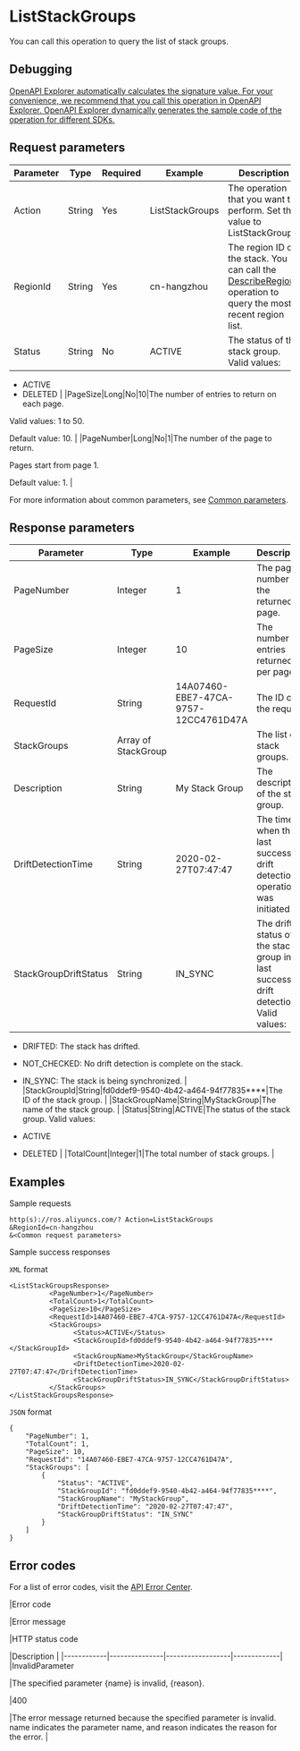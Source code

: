 # ListStackGroups

You can call this operation to query the list of stack groups.

## Debugging

[OpenAPI Explorer automatically calculates the signature value. For your convenience, we recommend that you call this operation in OpenAPI Explorer. OpenAPI Explorer dynamically generates the sample code of the operation for different SDKs.](https://api.aliyun.com/#product=ROS&api=ListStackGroups&type=RPC&version=2019-09-10)

## Request parameters

|Parameter|Type|Required|Example|Description|
|---------|----|--------|-------|-----------|
|Action|String|Yes|ListStackGroups|The operation that you want to perform. Set the value to ListStackGroups. |
|RegionId|String|Yes|cn-hangzhou|The region ID of the stack. You can call the [DescribeRegions](~~131035~~) operation to query the most recent region list. |
|Status|String|No|ACTIVE|The status of the stack group. Valid values:

 -   ACTIVE
-   DELETED |
|PageSize|Long|No|10|The number of entries to return on each page.

 Valid values: 1 to 50.

 Default value: 10. |
|PageNumber|Long|No|1|The number of the page to return.

 Pages start from page 1.

 Default value: 1. |

For more information about common parameters, see [Common parameters](~~131957~~).

## Response parameters

|Parameter|Type|Example|Description|
|---------|----|-------|-----------|
|PageNumber|Integer|1|The page number of the returned page. |
|PageSize|Integer|10|The number of entries returned per page. |
|RequestId|String|14A07460-EBE7-47CA-9757-12CC4761D47A|The ID of the request. |
|StackGroups|Array of StackGroup| |The list of stack groups. |
|Description|String|My Stack Group|The description of the stack group. |
|DriftDetectionTime|String|2020-02-27T07:47:47|The time when the last successful drift detection operation was initiated. |
|StackGroupDriftStatus|String|IN\_SYNC|The drift status of the stack group in the last successful drift detection. Valid values:

 -   DRIFTED: The stack has drifted.
-   NOT\_CHECKED: No drift detection is complete on the stack.
-   IN\_SYNC: The stack is being synchronized. |
|StackGroupId|String|fd0ddef9-9540-4b42-a464-94f77835\*\*\*\*|The ID of the stack group. |
|StackGroupName|String|MyStackGroup|The name of the stack group. |
|Status|String|ACTIVE|The status of the stack group. Valid values:

 -   ACTIVE
-   DELETED |
|TotalCount|Integer|1|The total number of stack groups. |

## Examples

Sample requests

```
http(s)://ros.aliyuncs.com/? Action=ListStackGroups
&RegionId=cn-hangzhou
&<Common request parameters>
```

Sample success responses

`XML` format

```
<ListStackGroupsResponse>
		  <PageNumber>1</PageNumber>
		  <TotalCount>1</TotalCount>
		  <PageSize>10</PageSize>
		  <RequestId>14A07460-EBE7-47CA-9757-12CC4761D47A</RequestId>
		  <StackGroups>
			    <Status>ACTIVE</Status>
			    <StackGroupId>fd0ddef9-9540-4b42-a464-94f77835****</StackGroupId>
			    <StackGroupName>MyStackGroup</StackGroupName>
			    <DriftDetectionTime>2020-02-27T07:47:47</DriftDetectionTime>
			    <StackGroupDriftStatus>IN_SYNC</StackGroupDriftStatus>
		  </StackGroups>
</ListStackGroupsResponse>
```

`JSON` format

```
{
	"PageNumber": 1,
	"TotalCount": 1,
	"PageSize": 10,
	"RequestId": "14A07460-EBE7-47CA-9757-12CC4761D47A",
	"StackGroups": [
		{
			"Status": "ACTIVE",
			"StackGroupId": "fd0ddef9-9540-4b42-a464-94f77835****",
			"StackGroupName": "MyStackGroup",
            "DriftDetectionTime": "2020-02-27T07:47:47",
            "StackGroupDriftStatus": "IN_SYNC"
		}
	]
}
```

## Error codes

For a list of error codes, visit the [API Error Center](https://error-center.alibabacloud.com/status/product/ROS).

|Error code

|Error message

|HTTP status code

|Description |
|------------|---------------|------------------|-------------|
|InvalidParameter

|The specified parameter \{name\} is invalid, \{reason\}.

|400

|The error message returned because the specified parameter is invalid. name indicates the parameter name, and reason indicates the reason for the error. |

